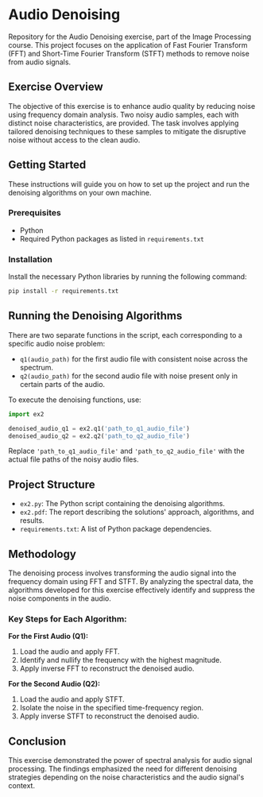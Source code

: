 # Audio Denoising

Repository for the Audio Denoising exercise, part of the Image Processing course. This project focuses on the application of Fast Fourier Transform (FFT) and Short-Time Fourier Transform (STFT) methods to remove noise from audio signals.

## Exercise Overview

The objective of this exercise is to enhance audio quality by reducing noise using frequency domain analysis. Two noisy audio samples, each with distinct noise characteristics, are provided. The task involves applying tailored denoising techniques to these samples to mitigate the disruptive noise without access to the clean audio.

## Getting Started

These instructions will guide you on how to set up the project and run the denoising algorithms on your own machine.

### Prerequisites

- Python
- Required Python packages as listed in `requirements.txt`

### Installation

Install the necessary Python libraries by running the following command:

```bash
pip install -r requirements.txt
```

## Running the Denoising Algorithms

There are two separate functions in the script, each corresponding to a specific audio noise problem:

- `q1(audio_path)` for the first audio file with consistent noise across the spectrum.
- `q2(audio_path)` for the second audio file with noise present only in certain parts of the audio.

To execute the denoising functions, use:

```python
import ex2

denoised_audio_q1 = ex2.q1('path_to_q1_audio_file')
denoised_audio_q2 = ex2.q2('path_to_q2_audio_file')
```

Replace `'path_to_q1_audio_file'` and `'path_to_q2_audio_file'` with the actual file paths of the noisy audio files.

## Project Structure

- `ex2.py`: The Python script containing the denoising algorithms.
- `ex2.pdf`: The report describing the solutions' approach, algorithms, and results.
- `requirements.txt`: A list of Python package dependencies.

## Methodology

The denoising process involves transforming the audio signal into the frequency domain using FFT and STFT. By analyzing the spectral data, the algorithms developed for this exercise effectively identify and suppress the noise components in the audio.

### Key Steps for Each Algorithm:

**For the First Audio (Q1):**
1. Load the audio and apply FFT.
2. Identify and nullify the frequency with the highest magnitude.
3. Apply inverse FFT to reconstruct the denoised audio.

**For the Second Audio (Q2):**
1. Load the audio and apply STFT.
2. Isolate the noise in the specified time-frequency region.
3. Apply inverse STFT to reconstruct the denoised audio.

## Conclusion

This exercise demonstrated the power of spectral analysis for audio signal processing. The findings emphasized the need for different denoising strategies depending on the noise characteristics and the audio signal's context.
